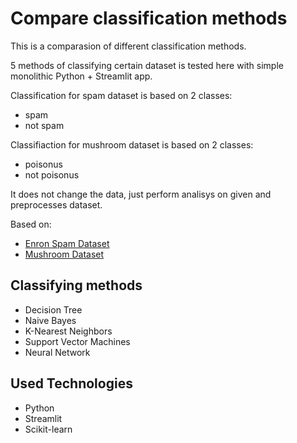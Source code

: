 # Compare classification methods

This is a comparasion of different classification methods.

5 methods of classifying certain dataset is tested here with simple monolithic Python + Streamlit app.

Classification for spam dataset is based on 2 classes:

* spam
* not spam


Classifiaction for mushroom dataset is based on 2 classes:

* poisonus
* not poisonus

It does not change the data, just perform analisys on given and preprocesses dataset.

Based on:

* [Enron Spam Dataset](https://github.com/MWiechmann/enron_spam_data)
* [Mushroom Dataset](https://archive.ics.uci.edu/dataset/73/mushroom)

## Classifying methods

* Decision Tree
* Naive Bayes
* K-Nearest Neighbors
* Support Vector Machines
* Neural Network

## Used Technologies

* Python
* Streamlit
* Scikit-learn
